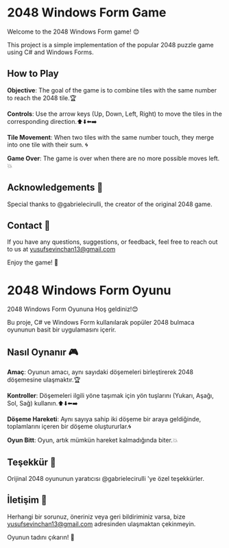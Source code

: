 # 2048 Windows Form Game
Welcome to the 2048 Windows Form game! 😊

This project is a simple implementation of the popular 2048 puzzle game using C# and Windows Forms.

## How to Play
**Objective**: The goal of the game is to combine tiles with the same number to reach the 2048 tile.🏆

**Controls**: Use the arrow keys (Up, Down, Left, Right) to move the tiles in the corresponding direction.⬆️⬇️⬅️➡️

**Tile Movement**: When two tiles with the same number touch, they merge into one tile with their sum. 🌀

**Game Over**: The game is over when there are no more possible moves left.💥

## Acknowledgements 🙌
Special thanks to @gabrielecirulli, the creator of the original 2048 game.

## Contact 📧
If you have any questions, suggestions, or feedback, feel free to reach out to us at yusufsevinchan13@gmail.com 

Enjoy the game! 🎉


#
#
#


# 2048 Windows Form Oyunu
2048 Windows Form Oyununa Hoş geldiniz!😊

Bu proje, C# ve Windows Form kullanılarak popüler 2048 bulmaca oyununun basit bir uygulamasını içerir.

## Nasıl Oynanır 🎮
**Amaç**: Oyunun amacı, aynı sayıdaki döşemeleri birleştirerek 2048 döşemesine ulaşmaktır.🏆

**Kontroller**: Döşemeleri ilgili yöne taşımak için yön tuşlarını (Yukarı, Aşağı, Sol, Sağ) kullanın.⬆️⬇️⬅️➡️

**Döşeme Hareketi**: Aynı sayıya sahip iki döşeme bir araya geldiğinde, toplamlarını içeren bir döşeme oluştururlar.🌀

**Oyun Bitt**: Oyun, artık mümkün hareket kalmadığında biter.💥

## Teşekkür 🙌
Orijinal 2048 oyununun yaratıcısı @gabrielecirulli 'ye özel teşekkürler.

## İletişim 📧
Herhangi bir sorunuz, öneriniz veya geri bildiriminiz varsa, bize yusufsevinchan13@gmail.com adresinden ulaşmaktan çekinmeyin.

Oyunun tadını çıkarın! 🎉
